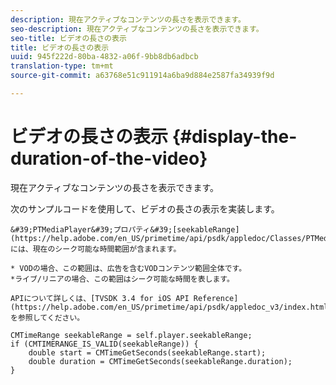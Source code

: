```yaml
---
description: 現在アクティブなコンテンツの長さを表示できます。
seo-description: 現在アクティブなコンテンツの長さを表示できます。
seo-title: ビデオの長さの表示
title: ビデオの長さの表示
uuid: 945f222d-80ba-4832-a06f-9bb8db6adbcb
translation-type: tm+mt
source-git-commit: a63768e51c911914a6ba9d884e2587fa34939f9d

---
```



# ビデオの長さの表示 {#display-the-duration-of-the-video}

現在アクティブなコンテンツの長さを表示できます。

次のサンプルコードを使用して、ビデオの長さの表示を実装します。

    &#39;PTMediaPlayer&#39;プロパティ&#39;[seekableRange](https://help.adobe.com/en_US/primetime/api/psdk/appledoc/Classes/PTMediaPlayer.html#//api/name/seekableRange)&#39;には、現在のシーク可能な時間範囲が含まれます。
    
    * VODの場合、この範囲は、広告を含むVODコンテンツ範囲全体です。
    *ライブ/リニアの場合、この範囲はシーク可能な時間を表します。
    
    APIについて詳しくは、[TVSDK 3.4 for iOS API Reference](https://help.adobe.com/en_US/primetime/api/psdk/appledoc_v3/index.html)を参照してください。

<!--<a id="example_A153BE3AC03F43C6BF3A156316A08CD3"></a>-->

```
CMTimeRange seekableRange = self.player.seekableRange;  
if (CMTIMERANGE_IS_VALID(seekableRange)) { 
    double start = CMTimeGetSeconds(seekableRange.start);  
    double duration = CMTimeGetSeconds(seekableRange.duration); 
}
```
